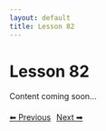 ```yaml
---
layout: default
title: Lesson 82
---
```


# Lesson 82

Content coming soon...

<div style="margin-top: 20px;">
<a href="/docs/Advanced/Lessons/lesson_81.md" style="margin-right: 10px;">⬅ Previous</a><a href="/docs/Advanced/Lessons/lesson_83.md">Next ➡</a>
</div>
